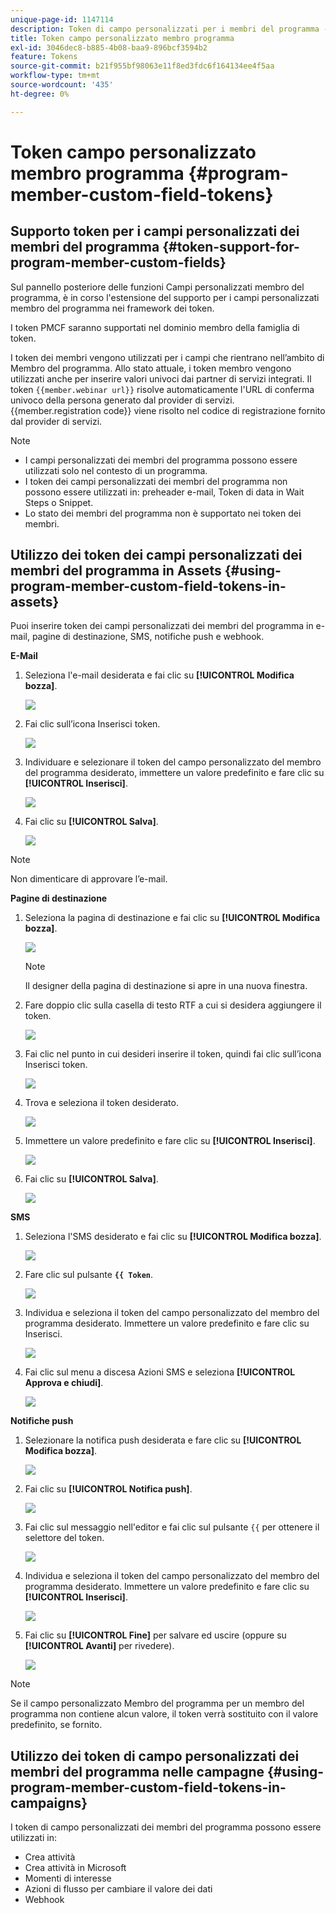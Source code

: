 ```yaml
---
unique-page-id: 1147114
description: Token di campo personalizzati per i membri del programma - Documentazione di Marketo - Documentazione del prodotto
title: Token campo personalizzato membro programma
exl-id: 3046dec8-b885-4b08-baa9-896bcf3594b2
feature: Tokens
source-git-commit: b21f955bf98063e11f8ed3fdc6f164134ee4f5aa
workflow-type: tm+mt
source-wordcount: '435'
ht-degree: 0%

---
```


# Token campo personalizzato membro programma {#program-member-custom-field-tokens}

## Supporto token per i campi personalizzati dei membri del programma {#token-support-for-program-member-custom-fields}

Sul pannello posteriore delle funzioni Campi personalizzati membro del programma, è in corso l&#39;estensione del supporto per i campi personalizzati membro del programma nei framework dei token.

I token PMCF saranno supportati nel dominio membro della famiglia di token.

I token dei membri vengono utilizzati per i campi che rientrano nell’ambito di Membro del programma. Allo stato attuale, i token membro vengono utilizzati anche per inserire valori univoci dai partner di servizi integrati. Il token `{{member.webinar url}}` risolve automaticamente l&#39;URL di conferma univoco della persona generato dal provider di servizi. {{member.registration code}} viene risolto nel codice di registrazione fornito dal provider di servizi.

>[!NOTE]
>
>* I campi personalizzati dei membri del programma possono essere utilizzati solo nel contesto di un programma.
>* I token dei campi personalizzati dei membri del programma non possono essere utilizzati in: preheader e-mail, Token di data in Wait Steps o Snippet.
>* Lo stato dei membri del programma non è supportato nei token dei membri.

## Utilizzo dei token dei campi personalizzati dei membri del programma in Assets {#using-program-member-custom-field-tokens-in-assets}

Puoi inserire token dei campi personalizzati dei membri del programma in e-mail, pagine di destinazione, SMS, notifiche push e webhook.

**E-Mail**

1. Seleziona l&#39;e-mail desiderata e fai clic su **[!UICONTROL Modifica bozza]**.

   ![](assets/program-member-custom-field-tokens-1.png)

1. Fai clic sull’icona Inserisci token.

   ![](assets/program-member-custom-field-tokens-2.png)

1. Individuare e selezionare il token del campo personalizzato del membro del programma desiderato, immettere un valore predefinito e fare clic su **[!UICONTROL Inserisci]**.

   ![](assets/program-member-custom-field-tokens-3.png)

1. Fai clic su **[!UICONTROL Salva]**.

   ![](assets/program-member-custom-field-tokens-4.png)

>[!NOTE]
>
>Non dimenticare di approvare l’e-mail.

**Pagine di destinazione**

1. Seleziona la pagina di destinazione e fai clic su **[!UICONTROL Modifica bozza]**.

   ![](assets/program-member-custom-field-tokens-5.png)

   >[!NOTE]
   >
   >Il designer della pagina di destinazione si apre in una nuova finestra.

1. Fare doppio clic sulla casella di testo RTF a cui si desidera aggiungere il token.

   ![](assets/program-member-custom-field-tokens-6.png)

1. Fai clic nel punto in cui desideri inserire il token, quindi fai clic sull’icona Inserisci token.

   ![](assets/program-member-custom-field-tokens-7.png)

1. Trova e seleziona il token desiderato.

   ![](assets/program-member-custom-field-tokens-8.png)

1. Immettere un valore predefinito e fare clic su **[!UICONTROL Inserisci]**.

   ![](assets/program-member-custom-field-tokens-9.png)

1. Fai clic su **[!UICONTROL Salva]**.

   ![](assets/program-member-custom-field-tokens-10.png)

**SMS**

1. Seleziona l&#39;SMS desiderato e fai clic su **[!UICONTROL Modifica bozza]**.

   ![](assets/program-member-custom-field-tokens-11.png)

1. Fare clic sul pulsante **`{{ Token`**.

   ![](assets/program-member-custom-field-tokens-12.png)

1. Individua e seleziona il token del campo personalizzato del membro del programma desiderato. Immettere un valore predefinito e fare clic su Inserisci.

   ![](assets/program-member-custom-field-tokens-13.png)

1. Fai clic sul menu a discesa Azioni SMS e seleziona **[!UICONTROL Approva e chiudi]**.

   ![](assets/program-member-custom-field-tokens-14.png)

**Notifiche push**

1. Selezionare la notifica push desiderata e fare clic su **[!UICONTROL Modifica bozza]**.

   ![](assets/program-member-custom-field-tokens-15.png)

1. Fai clic su **[!UICONTROL Notifica push]**.

   ![](assets/program-member-custom-field-tokens-16.png)

1. Fai clic sul messaggio nell&#39;editor e fai clic sul pulsante `{{` per ottenere il selettore del token.

   ![](assets/program-member-custom-field-tokens-17.png)

1. Individua e seleziona il token del campo personalizzato del membro del programma desiderato. Immettere un valore predefinito e fare clic su **[!UICONTROL Inserisci]**.

   ![](assets/program-member-custom-field-tokens-18.png)

1. Fai clic su **[!UICONTROL Fine]** per salvare ed uscire (oppure su **[!UICONTROL Avanti]** per rivedere).

   ![](assets/program-member-custom-field-tokens-19.png)

>[!NOTE]
>
>Se il campo personalizzato Membro del programma per un membro del programma non contiene alcun valore, il token verrà sostituito con il valore predefinito, se fornito.

## Utilizzo dei token di campo personalizzati dei membri del programma nelle campagne {#using-program-member-custom-field-tokens-in-campaigns}

I token di campo personalizzati dei membri del programma possono essere utilizzati in:

* Crea attività
* Crea attività in Microsoft
* Momenti di interesse
* Azioni di flusso per cambiare il valore dei dati
* Webhook

